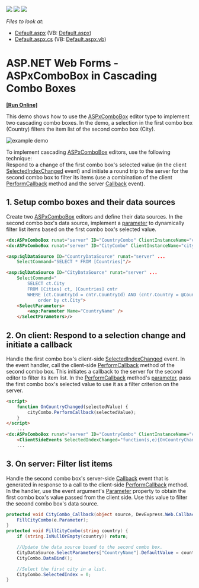 <!-- default badges list -->
![](https://img.shields.io/endpoint?url=https://codecentral.devexpress.com/api/v1/VersionRange/128532327/13.1.4%2B)
[![](https://img.shields.io/badge/Open_in_DevExpress_Support_Center-FF7200?style=flat-square&logo=DevExpress&logoColor=white)](https://supportcenter.devexpress.com/ticket/details/E2355)
[![](https://img.shields.io/badge/📖_How_to_use_DevExpress_Examples-e9f6fc?style=flat-square)](https://docs.devexpress.com/GeneralInformation/403183)
<!-- default badges end -->
<!-- default file list -->
*Files to look at*:

* [Default.aspx](./CS/WebSite/Default.aspx) (VB: [Default.aspx](./VB/WebSite/Default.aspx))
* [Default.aspx.cs](./CS/WebSite/Default.aspx.cs) (VB: [Default.aspx.vb](./VB/WebSite/Default.aspx.vb))
<!-- default file list end -->
# ASP.NET Web Forms - ASPxComboBox in Cascading Combo Boxes
<!-- run online -->
**[[Run Online]](https://codecentral.devexpress.com/e2355/)**
<!-- run online end -->

This demo shows how to use the [ASPxComboBox](https://docs.devexpress.com/AspNet/DevExpress.Web.ASPxComboBox) editor type to implement two cascading combo boxes. In the demo, a selection in the first combo box (Country) filters the item list of the second combo box (City).

![example demo](demo.gif)

To implement cascading [ASPxComboBox](https://docs.devexpress.com/AspNet/DevExpress.Web.ASPxComboBox) editors, use the following technique:  
Respond to a change of the first combo box's selected value (in the client [SelectedIndexChanged](https://docs.devexpress.com/AspNet/js-ASPxClientComboBox.SelectedIndexChanged) event) and initiate a round trip to the server for the second combo box to filter its items (use a combination of the client [PerformCallback](https://docs.devexpress.com/AspNet/js-ASPxClientCallback.PerformCallback(parameter)) method and the server [Callback](https://docs.devexpress.com/AspNet/DevExpress.Web.ASPxCallback.Callback) event).


## 1. Setup combo boxes and their data sources
Create two [ASPxComboBox](https://docs.devexpress.com/AspNet/DevExpress.Web.ASPxComboBox) editors and define their data sources. In the second combo box's data source, implement a [parameter](https://docs.microsoft.com/en-us/dotnet/api/system.web.ui.webcontrols.parameter?view=netframework-4.8) to dynamically filter list items based on the first combo box's selected value.

```html
<dx:ASPxComboBox runat="server" ID="CountryCombo" ClientInstanceName="countryCombo" DataSourceID="CountryDataSource"...>
<dx:ASPxComboBox runat="server" ID="CityCombo" ClientInstanceName="cityCombo" DataSourceID="CityDataSource" OnCallback="CityCombo_Callback"...>

<asp:SqlDataSource ID="CountryDataSource" runat="server" ...
    SelectCommand="SELECT * FROM [Countries]"/>

<asp:SqlDataSource ID="CityDataSource" runat="server" ...
    SelectCommand="
        SELECT ct.City 
        FROM [Cities] ct, [Countries] cntr 
        WHERE (ct.CountryId = cntr.CountryId) AND (cntr.Country = @CountryName) 
            order by ct.City">
    <SelectParameters>
        <asp:Parameter Name="CountryName" />
    </SelectParameters>/>
```
## 2. On client: Respond to a selection change and initiate a callback 
Handle the first combo box's client-side [SelectedIndexChanged](https://docs.devexpress.com/AspNet/js-ASPxClientComboBox.SelectedIndexChanged) event. In the event handler, call the client-side [PerformCallback](https://docs.devexpress.com/AspNet/js-ASPxClientCallback.PerformCallback(parameter)) method of the second combo box. This initiates a callback to the server for the second  editor to filter its item list. In the [PerformCallback](https://docs.devexpress.com/AspNet/js-ASPxClientCallback.PerformCallback(parameter)) method's [parameter](https://docs.devexpress.com/AspNet/js-ASPxClientCallback.PerformCallback(parameter)#parameters), pass the first combo box's selected value to use it as a filter criterion on the server.

``` html
<script>
    function OnCountryChanged(selectedValue) {
        cityCombo.PerformCallback(selectedValue);
    }
</script>
    ...
<dx:ASPxComboBox runat="server" ID="CountryCombo" ClientInstanceName="countryCombo" ...>
    <ClientSideEvents SelectedIndexChanged="function(s,e){OnCountryChanged(s.GetSelectedItem().value.toString());}"/>
    ...
```

## 3. On server: Filter list items
Handle the second combo box's server-side [Callback](https://docs.devexpress.com/AspNet/DevExpress.Web.ASPxCallback.Callback) event that is generated in response to a call to the client-side [PerformCallback](https://docs.devexpress.com/AspNet/js-ASPxClientCallback.PerformCallback(parameter)) method. In the handler, use the event argument's [Parameter](https://docs.devexpress.com/AspNet/DevExpress.Web.CallbackEventArgsBase.Parameter) property to obtain the first combo box's value passed from the client side. Use this value to filter the second combo box's data source.

```c#
protected void CityCombo_Callback(object source, DevExpress.Web.CallbackEventArgsBase e) {
    FillCityCombo(e.Parameter);
}
protected void FillCityCombo(string country) {
    if (string.IsNullOrEmpty(country)) return;

    //Update the data source bound to the second combo box.
    CityDataSource.SelectParameters["CountryName"].DefaultValue = country;
    CityCombo.DataBind();

    //Select the first city in a list.
    CityCombo.SelectedIndex = 0;
}
```
